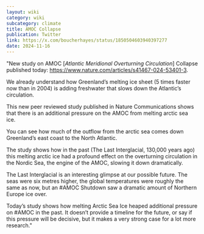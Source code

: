```yaml
---
layout: wiki
category: wiki
subcategory: climate
title: AMOC Collapse
publication: Twitter
link: https://x.com/boucherhayes/status/1850504603940397277
date: 2024-11-16
---
```


"New study on AMOC [*Atlantic Meridional Overturning Circulation*] Collapse published today: <https://www.nature.com/articles/s41467-024-53401-3>.

We already understand how Greenland’s melting ice sheet (5 times faster now than in 2004) is adding freshwater that slows down the Atlantic’s circulation.

This new peer reviewed study published in Nature Communications shows that there is an additional pressure on the AMOC from melting arctic sea ice.

You can see how much of the outflow from the arctic sea comes down Greenland’s east coast to the North Atlantic.

The study shows how in the past (The Last Interglacial, 130,000 years ago) this melting arctic ice had a profound effect on the overturning circulation in the Nordic Sea, the engine of the AMOC, slowing it down dramatically.

The Last Interglacial is an interesting glimpse at our possible future. The seas were six metres higher, the global temperatures were roughly the same as now, but an #AMOC Shutdown saw a dramatic amount of Northern Europe ice over.

Today’s study shows how melting Arctic Sea Ice heaped additional pressure on #AMOC in the past. It doesn’t provide a timeline for the future, or say if this pressure will be decisive, but it makes a very strong case for a lot more research."
